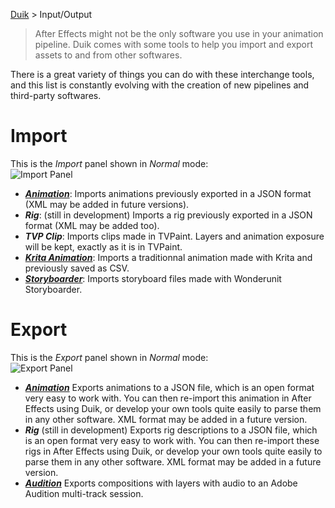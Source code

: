 [Duik](https://github.com/Rainbox-dev/DuAEF_Duik/wiki/Duik-User-Guide) > Input/Output

> After Effects might not be the only software you use in your animation pipeline. Duik comes with some tools to help you import and export assets to and from other softwares.

There is a great variety of things you can do with these interchange tools, and this list is constantly evolving with the creation of new pipelines and third-party softwares.

# Import

This is the *Import* panel shown in *Normal* mode:  
![Import Panel](https://raw.githubusercontent.com/Rainbox-dev/DuAEF_Duik/master/docs/media/wiki/screenshots/panels/import_normal.PNG)

- [***Animation***](https://github.com/Rainbox-dev/DuAEF_Duik/wiki/Import-Animation): Imports animations previously exported in a JSON format (XML may be added in future versions).
- ***Rig***: (still in development) Imports a rig previously exported in a JSON format (XML may be added too).
- ***TVP Clip***: Imports clips made in TVPaint. Layers and animation exposure will be kept, exactly as it is in TVPaint.
- [***Krita Animation***](https://github.com/Rainbox-dev/DuAEF_Duik/wiki/Krita): Imports a traditionnal animation made with Krita and previously saved as CSV.
- [***Storyboarder***](https://github.com/Rainbox-dev/DuAEF_Duik/wiki/WUStoryboarder): Imports storyboard files made with Wonderunit Storyboarder.

# Export

This is the *Export* panel shown in *Normal* mode:  
![Export Panel](https://raw.githubusercontent.com/Rainbox-dev/DuAEF_Duik/master/docs/media/wiki/screenshots/panels/export_normal.PNG)

- [***Animation***](https://github.com/Rainbox-dev/DuAEF_Duik/wiki/Export-Animation) Exports animations to a JSON file, which is an open format very easy to work with. You can then re-import this animation in After Effects using Duik, or develop your own tools quite easily to parse them in any other software. XML format may be added in a future version.
- ***Rig*** (still in development) Exports rig descriptions to a JSON file, which is an open format very easy to work with. You can then re-import these rigs in After Effects using Duik, or develop your own tools quite easily to parse them in any other software. XML format may be added in a future version.
- [***Audition***](https://github.com/Rainbox-dev/DuAEF_Duik/wiki/Audition) Exports compositions with layers with audio to an Adobe Audition multi-track session.

